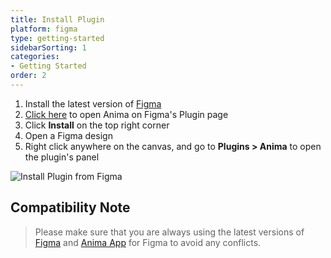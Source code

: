 ```yaml
---
title: Install Plugin
platform: figma
type: getting-started
sidebarSorting: 1
categories: 
- Getting Started
order: 2
---
```


1. Install the latest version of [Figma](https://www.figma.com/downloads/)
2. [Click here]() to open Anima on Figma's Plugin page
3. Click **Install** on the top right corner
4. Open a Figma design
5. Right click anywhere on the canvas, and go to **Plugins > Anima** to open the plugin's panel

![Install Plugin from Figma](https://p46.f4.n0.cdn.getcloudapp.com/items/Qwul4ePE/Install%20plugin%20figma%402x.png?v=ccc61db7a50bcba68f855f323adf1c3a)



## Compatibility Note

>Please make sure that you are always using the latest versions of [Figma](https://www.figma.com/downloads/) and [Anima App]() for Figma to avoid any conflicts.
